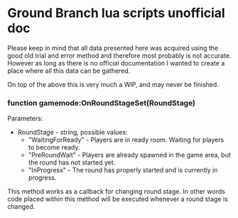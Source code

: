 # Ground Branch lua scripts unofficial doc

Please keep in mind that all data presented here was acquired using the good old trial and
error method and therefore most probably is not accurate. However as long as there is no 
official documentation I wanted to create a place where all this data can be gathered.

On top of the above this is very much a WIP, and may never be finished.

### function gamemode:OnRoundStageSet(RoundStage)

Parameters:

* RoundStage - string, possible values:
    * "WaitingForReady" - Players are in ready room. Waiting for players to become ready.
    * "PreRoundWait" - Players are already spawned in the game area, but the round has not started yet.
    * "InProgress" - The round has properly started and is currently in progress.

This method works as a callback for changing round stage. In other words code placed within this method
will be executed whenever a round stage is changed.